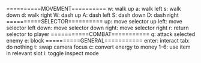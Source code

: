==========MOVEMENT==========
w: walk up
a: walk left
s: walk down
d: walk right
W: dash up
A: dash left
S: dash down
D: dash right
==========SELECTOR==========
up: move selector up
left: move selector left
down: move selector down
right: move selector right
r: return selector to player
===========COMBAT===========
q: attack selected enemy
e: block
==========GENERAL===========
enter: interact
tab: do nothing
t: swap camera focus
c: convert energy to money
1-6: use item in relevant slot
i: toggle inspect mode

